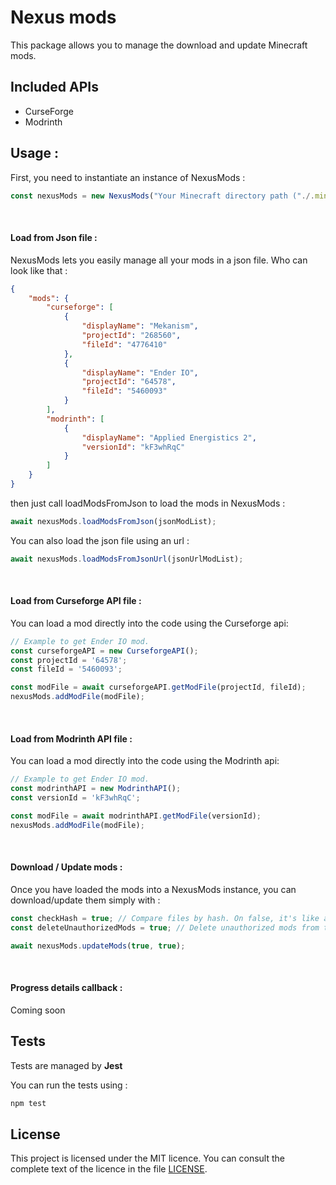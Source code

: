 # Nexus mods

This package allows you to manage the download and update Minecraft mods.

## Included APIs

- CurseForge
- Modrinth

## Usage : 

First, you need to instantiate an instance of NexusMods :

```typescript
const nexusMods = new NexusMods("Your Minecraft directory path ("./.minecraft")");
```

<br>

#### Load from Json file :

NexusMods lets you easily manage all your mods in a json file.
Who can look like that :
 
```json
{
    "mods": {
        "curseforge": [
            {
                "displayName": "Mekanism",
                "projectId": "268560",
                "fileId": "4776410"
            },
            {
                "displayName": "Ender IO",
                "projectId": "64578",
                "fileId": "5460093"
            }
        ],
        "modrinth": [
            {
                "displayName": "Applied Energistics 2",
                "versionId": "kF3whRqC"
            }
        ]
    }
}
```

then just call loadModsFromJson to load the mods in NexusMods :

```typescript
await nexusMods.loadModsFromJson(jsonModList);
```

You can also load the json file using an url :

```typescript
await nexusMods.loadModsFromJsonUrl(jsonUrlModList);
```

<br>

#### Load from Curseforge API file :

You can load a mod directly into the code using the Curseforge api:

```typescript
// Example to get Ender IO mod.
const curseforgeAPI = new CurseforgeAPI();
const projectId = '64578';
const fileId = '5460093';

const modFile = await curseforgeAPI.getModFile(projectId, fileId);
nexusMods.addModFile(modFile);
```

<br>

#### Load from Modrinth API file :

You can load a mod directly into the code using the Modrinth api:

```typescript
// Example to get Ender IO mod.
const modrinthAPI = new ModrinthAPI();
const versionId = 'kF3whRqC';

const modFile = await modrinthAPI.getModFile(versionId);
nexusMods.addModFile(modFile);
```

<br>

#### Download / Update mods :
Once you have loaded the mods into a NexusMods instance, you can download/update them simply with :

```typescript 
const checkHash = true; // Compare files by hash. On false, it's like a forced download.
const deleteUnauthorizedMods = true; // Delete unauthorized mods from the mod folder.

await nexusMods.updateMods(true, true);
```

<br>

#### Progress details callback :
Coming soon

## Tests

Tests are managed by **Jest** 

You can run the tests using :

```bash
npm test
```

## License

This project is licensed under the MIT licence. You can consult the complete text of the licence in the file [LICENSE](LICENSE).



